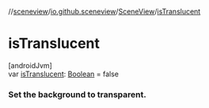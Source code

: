 //[sceneview](../../../index.md)/[io.github.sceneview](../index.md)/[SceneView](index.md)/[isTranslucent](is-translucent.md)

# isTranslucent

[androidJvm]\
var [isTranslucent](is-translucent.md): [Boolean](https://kotlinlang.org/api/latest/jvm/stdlib/kotlin/-boolean/index.html) = false

###  Set the background to transparent.
